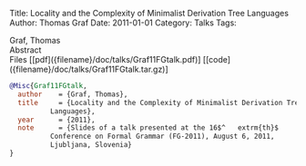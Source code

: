 Title: Locality and the Complexity of Minimalist Derivation Tree Languages
Author: Thomas Graf
Date: 2011-01-01
Category: Talks
Tags: 

<div markdown class="authors">
Graf, Thomas
</div>

<div markdown class="abstract">
<span id="abstract-title">Abstract</span>

</div>

<div markdown class="files">
<span id="files-title">Files</span>
[[pdf]({filename}/doc/talks/Graf11FGtalk.pdf)]
[[code]({filename}/doc/talks/Graf11FGtalk.tar.gz)]
</div>

~~~bibtex
@Misc{Graf11FGtalk,
  author	= {Graf, Thomas},
  title		= {Locality and the Complexity of Minimalist Derivation Tree
		  Languages},
  year		= {2011},
  note		= {Slides of a talk presented at the 16$^	extrm{th}$
		  Conference on Formal Grammar (FG-2011), August 6, 2011,
		  Ljubljana, Slovenia}
}
~~~

